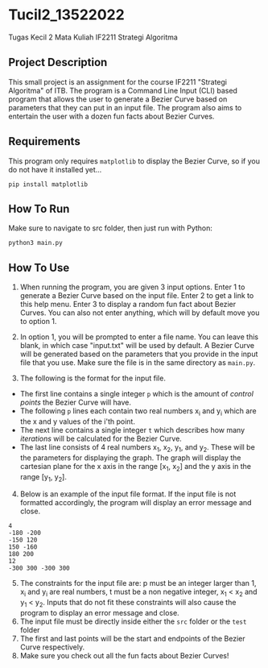 # Tucil2_13522022
Tugas Kecil 2 Mata Kuliah IF2211 Strategi Algoritma

## Project Description
This small project is an assignment for the course IF2211 "Strategi Algoritma" of ITB. The program is a Command Line Input (CLI) based program that allows the user to generate a Bezier Curve based on parameters that they can put in an input file. The program also aims to entertain the user with a dozen fun facts about Bezier Curves.

## Requirements
This program only requires `matplotlib` to display the Bezier Curve, so if you do not have it installed yet...
```
pip install matplotlib
```

## How To Run

Make sure to navigate to src folder, then just run with Python:

```
python3 main.py
```

## How To Use

1. When running the program, you are given 3 input options. Enter 1 to generate a Bezier Curve based on the input file. Enter 2 to get a link to  this help menu. Enter 3 to display a random fun fact about Bezier Curves. You can also not enter anything, which will by default move you to option 1.

2. In option 1, you will be prompted to enter a file name. You can leave this blank, in which case "input.txt" will be used by default. A Bezier Curve will be generated based on the parameters that you provide in the input file that you use. Make sure the file is in the same directory as `main.py`.

3. The following is the format for the input file. 
- The first line contains a single integer `p` which is the amount of _control points_ the Bezier Curve will have. 
- The following `p` lines each contain two real numbers x<sub>i</sub> and y<sub>i</sub> which are the x and y values of the i'th point.
- The next line contains a single integer `t` which describes how many _iterations_ will be calculated for the Bezier Curve. 
- The last line consists of 4 real numbers x<sub>1</sub>, x<sub>2</sub>, y<sub>1</sub>, and y<sub>2</sub>. These will be the parameters for displaying the graph. The graph will display the cartesian plane for the x axis in the range [x<sub>1</sub>, x<sub>2</sub>] and the y axis in the range [y<sub>1</sub>, y<sub>2</sub>].

4. Below is an example of the input file format. If the input file is not formatted accordingly, the program will display an error message and close.
```
4
-180 -200
-150 120
150 -160
180 200
12
-300 300 -300 300
```

5. The constraints for the input file are: p must be an integer larger than 1, x<sub>i</sub> and y<sub>i</sub> are real numbers, t must be a non negative integer, x<sub>1</sub> < x<sub>2</sub> and y<sub>1</sub> < y<sub>2</sub>. Inputs that do not fit these constraints will also cause the program to display an error message and close.
6. The input file must be directly inside either the `src` folder or the `test` folder
7. The first and last points will be the start and endpoints of the Bezier Curve respectively.
8. Make sure you check out all the fun facts about Bezier Curves!